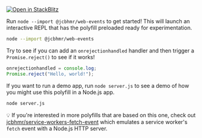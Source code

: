 [![Open in StackBlitz](https://developer.stackblitz.com/img/open_in_stackblitz.svg)](https://stackblitz.com/github/jcbhmr/web-events/tree/main/docs/example)

Run `node --import @jcbhmr/web-events` to get started! This will launch an
interactive REPL that has the polyfill preloaded ready for experimentation.

```sh
node --import @jcbhmr/web-events
```

Try to see if you can add an `onrejectionhandled` handler and then trigger a
`Promise.reject()` to see if it works!

```js
onrejectionhandled = console.log;
Promise.reject("Hello, world!");
```

If you want to run a demo app, run `node server.js` to see a demo of how you
might use this polyfill in a Node.js app.

```sh
node server.js
```

💡 If you're interested in more polyfills that are based on this one, check out
[jcbhmr/service-workers-fetch-event] which emulates a service worker's `fetch`
event with a Node.js HTTP server.

<!-- prettier-ignore-start -->
[jcbhmr/service-workers-fetch-event]: https://github.com/jcbhmr/service-workers-fetch-event#readme
<!-- prettier-ignore-end -->
